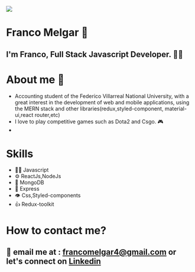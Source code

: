![](https://github.com/hebertdev/hebertdev1/blob/master/javascript.gif)
# Franco Melgar :wave:
## I'm Franco, Full Stack Javascript Developer. 👨‍💻
# About me 🧐
* Accounting student of the Federico Villarreal National University, with a great interest in the development of web and mobile applications, using the MERN stack and other libraries(redux,styled-component, material-ui,react router,etc)
* I love to play competitive games such as Dota2 and Csgo. :video_game:
* 
# Skills
* 👨‍💻 Javascript
* ⚙️ ReactJs,NodeJs
* 💽 MongoDB  
* :muscle: Express
* 👁️ Css,Styled-components 
* 👍 Redux-toolkit 
# How to contact me?
## :email: email me at : francomelgar4@gmail.com or let's connect on [Linkedin](https://www.linkedin.com/in/franco-melgar-54154b19b/)

<!---
june1495/june1495 is a ✨ special ✨ repository because its `README.md` (this file) appears on your GitHub profile.
You can click the Preview link to take a look at your changes.
--->
